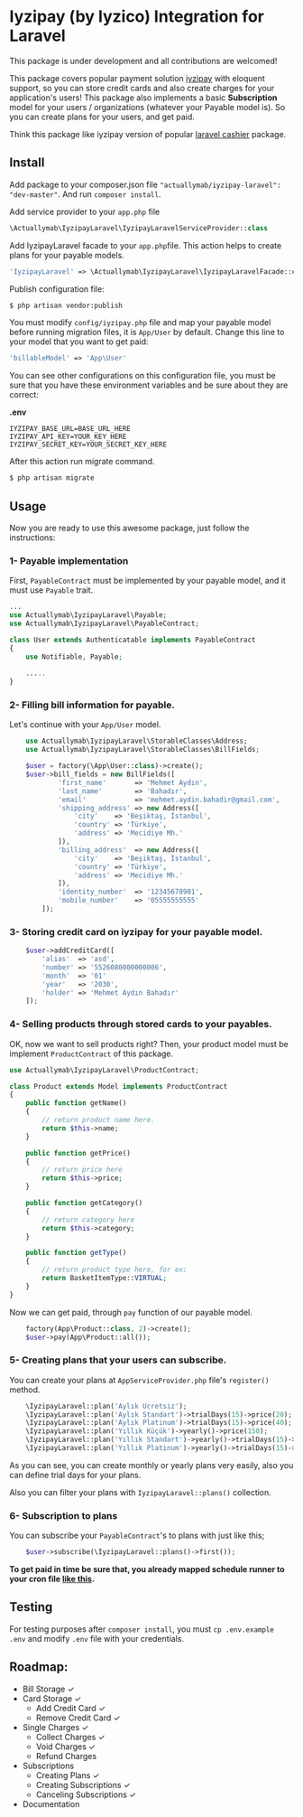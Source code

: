 # Iyzipay (by Iyzico) Integration for Laravel

This package is under development and all contributions are welcomed!

This package covers popular payment solution [iyzipay](https://github.com/iyzico/iyzipay-php) with eloquent support, so you can store credit cards and also create charges for your application's users! This package also implements a basic **Subscription** model for your users / organizations (whatever your Payable model is). So you can create plans for your users, and get paid.

Think this package like iyzipay version of popular [laravel cashier](https://github.com/laravel/cashier) package.

## Install

Add package to your composer.json file `"actuallymab/iyzipay-laravel": "dev-master"`. And run `composer install`.

Add service provider to your `app.php` file

``` php
\Actuallymab\IyzipayLaravel\IyzipayLaravelServiceProvider::class
```

Add IyzipayLaravel facade to your `app.php`file. This action helps to create plans for your payable models.

``` php
'IyzipayLaravel' => \Actuallymab\IyzipayLaravel\IyzipayLaravelFacade::class
```

Publish configuration file:

``` bash
$ php artisan vendor:publish
```

You must modify `config/iyzipay.php` file and map your payable model before running migration files, it is `App/User` by default. Change this line to your model that you want to get paid:

``` php
'billableModel' => 'App\User'
```

You can see other configurations on this configuration file, you must be sure that you have these environment variables and be sure about they are correct:

**.env**

```
IYZIPAY_BASE_URL=BASE_URL_HERE
IYZIPAY_API_KEY=YOUR_KEY_HERE
IYZIPAY_SECRET_KEY=YOUR_SECRET_KEY_HERE
```

After this action run migrate command.

``` bash
$ php artisan migrate
```

## Usage

Now you are ready to use this awesome package, just follow the instructions:

### 1- Payable implementation

First, `PayableContract` must be implemented by your payable model, and it must use `Payable` trait.

``` php
...
use Actuallymab\IyzipayLaravel\Payable;
use Actuallymab\IyzipayLaravel\PayableContract;

class User extends Authenticatable implements PayableContract
{
    use Notifiable, Payable;
    
    .....
}
```

### 2- Filling bill information for payable.

Let's continue with your `App/User` model. 

``` php
    use Actuallymab\IyzipayLaravel\StorableClasses\Address;
    use Actuallymab\IyzipayLaravel\StorableClasses\BillFields;

    $user = factory(\App\User::class)->create();
    $user->bill_fields = new BillFields([
            'first_name'       => 'Mehmet Aydın',
            'last_name'        => 'Bahadır',
            'email'            => 'mehmet.aydin.bahadir@gmail.com',
            'shipping_address' => new Address([
                'city'    => 'Beşiktaş, İstanbul',
                'country' => 'Türkiye',
                'address' => 'Mecidiye Mh.'
            ]),
            'billing_address'  => new Address([
                'city'    => 'Beşiktaş, İstanbul',
                'country' => 'Türkiye',
                'address' => 'Mecidiye Mh.'
            ]),
            'identity_number'  => '12345678901',
            'mobile_number'    => '05555555555'
        ]);
```

### 3- Storing credit card on iyzipay for your payable model.

``` php
    $user->addCreditCard([
        'alias'  => 'asd', 
        'number' => '5526080000000006',
        'month'  => '01'
        'year'   => '2030',
        'holder' => 'Mehmet Aydın Bahadır'
    ]);
```

### 4- Selling products through stored cards to your payables.

OK, now we want to sell products right? Then, your product model must be implement `ProductContract` of this package.

``` php
use Actuallymab\IyzipayLaravel\ProductContract;

class Product extends Model implements ProductContract
{
    public function getName()
    {
        // return product name here.
        return $this->name;
    }

    public function getPrice()
    {
	    // return price here
        return $this->price;
    }

    public function getCategory()
    {
        // return category here
        return $this->category;
    }

    public function getType()
    {
	    // return product type here, for ex;
        return BasketItemType::VIRTUAL;
    }
}
```

Now we can get paid, through `pay` function of our payable model.

``` php
	factory(App\Product::class, 2)->create();
	$user->pay(App\Product::all());
```

### 5- Creating plans that your users can subscribe.

You can create your plans at `AppServiceProvider.php` file's `register()` method. 

```php
	\IyzipayLaravel::plan('Aylık Ücretsiz');
    \IyzipayLaravel::plan('Aylık Standart')->trialDays(15)->price(20);
    \IyzipayLaravel::plan('Aylık Platinum')->trialDays(15)->price(40);
    \IyzipayLaravel::plan('Yıllık Küçük')->yearly()->price(150);
    \IyzipayLaravel::plan('Yıllık Standart')->yearly()->trialDays(15)->price(200);
    \IyzipayLaravel::plan('Yıllık Platinum')->yearly()->trialDays(15)->price(400);
```

As you can see, you can create monthly or yearly plans very easily, also you can define trial days for your plans.

Also you can filter your plans with `IyzipayLaravel::plans()` collection.

### 6- Subscription to plans

You can subscribe your `PayableContract`'s to plans with just like this;

```php
	$user->subscribe(\IyzipayLaravel::plans()->first());
```

**To get paid in time be sure that, you already mapped schedule runner to your cron file [like this](https://laravel.com/docs/5.4/scheduling#introduction).**

## Testing

For testing purposes after `composer install`, you must `cp .env.example .env` and modify `.env` file with your credentials. 

## Roadmap:
* Bill Storage ✓
* Card Storage ✓
    * Add Credit Card ✓
    * Remove Credit Card ✓
* Single Charges ✓
    * Collect Charges ✓
    * Void Charges ✓
    * Refund Charges
* Subscriptions
    * Creating Plans ✓
    * Creating Subscriptions ✓ 
    * Canceling Subscriptions ✓
* Documentation

